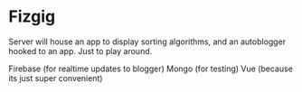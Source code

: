 # Fizgig
Server will house an app to display sorting algorithms, and an autoblogger hooked to an app. Just to play around.

Firebase (for realtime updates to blogger)
Mongo (for testing)
Vue (because its just super convenient)
